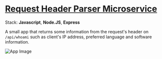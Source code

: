# [Request Header Parser Microservice](https://www.freecodecamp.org/learn/apis-and-microservices/apis-and-microservices-projects/request-header-parser-microservice)

Stack: **Javascript**, **Node.JS**, **Express**

A small app that returns some information from the request's header on `/api/whoami` such as client's IP address, preferred language and software information.

![App Image](https://i.imgur.com/7AFze8N.png)
